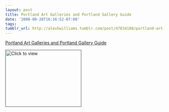 ```yaml
---
layout: post
title: Portland Art Galleries and Portland Gallery Guide
date: '2008-08-28T16:16:52-07:00'
tags: 
tumblr_url: http://alexhwilliams.tumblr.com/post/47834188/portland-art-galleries-and-portland-gallery-guide
---
```

<a href="https://www.iterasi.net/OpenViewer.aspx?sqrlitid=rdmoezAWpkiWPMch4JIvcg">Portland Art Galleries and Portland Gallery Guide</a><br/><p><a href="https://www.iterasi.net/OpenViewer.aspx?sqrlitid=rdmoezAWpkiWPMch4JIvcg" target="_blank"> <img src="http://AssetHost01a.iterasi.net/ec2eb670e447/94d5ad32ba6b/ff6f9e86baa1/13e66bdec69f/96252cee-5c15-442b-b9d7-cdb770890029/thumbnail.jpg???20080828231635???eYHY/Z2l0qwNwsEeCE3ELjZpbCQf1tzRUDXJPkU4jI8mddgyOHCv3sAJOuMv/wfsQfFPZ2m8IlIjsug5Z1eseIzKWBvRaRoDKGvUifduIgqagY6OKlwttWn0m+bBa+d9NFxxr7nvlqDNefT/OvqgJfqzvBS8dJMkFJsnLcPxXPM=" width="240" height="180" style="border:solid 1px #666" alt="Click to view"/></a></p>
